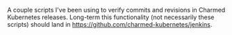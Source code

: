 A couple scripts I've been using to verify commits and revisions in
Charmed Kubernetes releases. Long-term this functionality (not necessarily
these scripts) should land in https://github.com/charmed-kubernetes/jenkins.

